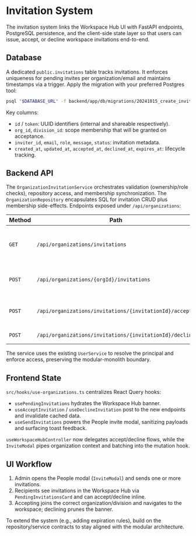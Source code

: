 # Invitation System

The invitation system links the Workspace Hub UI with FastAPI endpoints, PostgreSQL persistence, and the client-side state layer so that users can issue, accept, or decline workspace invitations end-to-end.

## Database

A dedicated `public.invitations` table tracks invitations. It enforces uniqueness for pending invites per organization/email and maintains timestamps via a trigger. Apply the migration with your preferred Postgres tool:

```bash
psql "$DATABASE_URL" -f backend/app/db/migrations/20241015_create_invitations.sql
```

Key columns:

- `id` / `token`: UUID identifiers (internal and shareable respectively).
- `org_id`, `division_id`: scope membership that will be granted on acceptance.
- `inviter_id`, `email`, `role`, `message`, `status`: invitation metadata.
- `created_at`, `updated_at`, `accepted_at`, `declined_at`, `expires_at`: lifecycle tracking.

## Backend API

The `OrganizationInvitationService` orchestrates validation (ownership/role checks), repository access, and membership synchronization. The `OrganizationRepository` encapsulates SQL for invitation CRUD plus membership side-effects. Endpoints exposed under `/api/organizations`:

| Method | Path | Description |
| --- | --- | --- |
| `GET` | `/api/organizations/invitations` | List pending invitations for the authenticated principal. |
| `POST` | `/api/organizations/{orgId}/invitations` | Batch-create invitations (admins/owners only). |
| `POST` | `/api/organizations/invitations/{invitationId}/accept` | Accept a pending invite and join the organization. |
| `POST` | `/api/organizations/invitations/{invitationId}/decline` | Decline a pending invite. |

The service uses the existing `UserService` to resolve the principal and enforce access, preserving the modular-monolith boundary.

## Frontend State

`src/hooks/use-organizations.ts` centralizes React Query hooks:

- `usePendingInvitations` hydrates the Workspace Hub banner.
- `useAcceptInvitation` / `useDeclineInvitation` post to the new endpoints and invalidate cached data.
- `useSendInvitations` powers the People invite modal, sanitizing payloads and surfacing toast feedback.

`useWorkspaceHubController` now delegates accept/decline flows, while the `InviteModal` pipes organization context and batching into the mutation hook.

## UI Workflow

1. Admin opens the People modal (`InviteModal`) and sends one or more invitations.
2. Recipients see invitations in the Workspace Hub via `PendingInvitationsCard` and can accept/decline inline.
3. Accepting joins the correct organization/division and navigates to the workspace; declining prunes the banner.

To extend the system (e.g., adding expiration rules), build on the repository/service contracts to stay aligned with the modular architecture.

